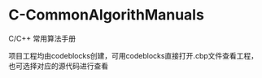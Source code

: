 # C-CommonAlgorithManuals
C/C++ 常用算法手册

项目工程均由codeblocks创建，可用codeblocks直接打开.cbp文件查看工程，也可选择对应的源代码进行查看
